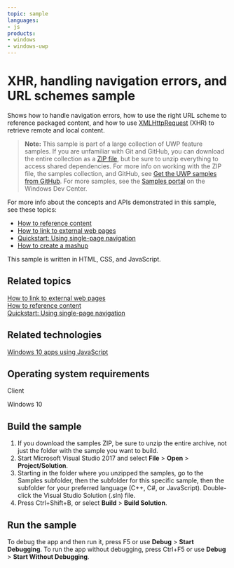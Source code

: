 ```yaml
---
topic: sample
languages:
- js
products:
- windows
- windows-uwp
---
```


<!---
  category: Navigation
  samplefwlink: http://go.microsoft.com/fwlink/p/?LinkId=620582
--->

# XHR, handling navigation errors, and URL schemes sample

Shows how to handle navigation errors, how to use the right URL scheme to reference packaged content, and how to use
[XMLHttpRequest](http://msdn.microsoft.com/library/windows/apps/hh453379) (XHR) to retrieve remote and local content.

> **Note:** This sample is part of a large collection of UWP feature samples. 
> If you are unfamiliar with Git and GitHub, you can download the entire collection as a 
> [ZIP file](https://github.com/Microsoft/Windows-universal-samples/archive/master.zip), but be 
> sure to unzip everything to access shared dependencies. For more info on working with the ZIP file, 
> the samples collection, and GitHub, see [Get the UWP samples from GitHub](https://aka.ms/ovu2uq). 
> For more samples, see the [Samples portal](https://aka.ms/winsamples) on the Windows Dev Center. 

For more info about the concepts and APIs demonstrated in this sample, see these topics:

-   [How to reference content](http://msdn.microsoft.com/library/windows/apps/hh781215)
-   [How to link to external web pages](http://msdn.microsoft.com/library/windows/apps/hh780594)
-   [Quickstart: Using single-page navigation](http://msdn.microsoft.com/library/windows/apps/hh452768)
-   [How to create a mashup](http://msdn.microsoft.com/library/windows/apps/hh452745)

This sample is written in HTML, CSS, and JavaScript.

Related topics
--------------

[How to link to external web pages](http://msdn.microsoft.com/library/windows/apps/hh780594)  
[How to reference content](http://msdn.microsoft.com/library/windows/apps/hh781215)  
[Quickstart: Using single-page navigation](http://msdn.microsoft.com/library/windows/apps/hh452768)  

Related technologies
--------------------

[Windows 10 apps using JavaScript](http://msdn.microsoft.com/library/windows/apps/br211385)  

Operating system requirements
-----------------------------

Client

Windows 10

Build the sample
----------------

1. If you download the samples ZIP, be sure to unzip the entire archive, not just the folder with the sample you want to build. 
2. Start Microsoft Visual Studio 2017 and select **File** \> **Open** \> **Project/Solution**.
3. Starting in the folder where you unzipped the samples, go to the Samples subfolder, then the subfolder for this specific sample, then the subfolder for your preferred language (C++, C#, or JavaScript). Double-click the Visual Studio Solution (.sln) file.
4. Press Ctrl+Shift+B, or select **Build** \> **Build Solution**.

Run the sample
--------------

To debug the app and then run it, press F5 or use **Debug** \> **Start Debugging**. To run the app without debugging, press Ctrl+F5 or use **Debug** \> **Start Without Debugging**.

